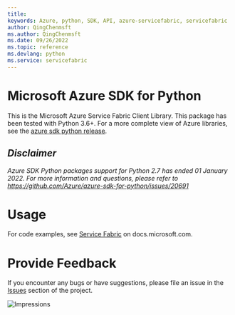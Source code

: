 ```yaml
---
title: 
keywords: Azure, python, SDK, API, azure-servicefabric, servicefabric
author: QingChenmsft
ms.author: QingChenmsft
ms.date: 09/26/2022
ms.topic: reference
ms.devlang: python
ms.service: servicefabric
---
```

# Microsoft Azure SDK for Python

This is the Microsoft Azure Service Fabric Client Library.
This package has been tested with Python 3.6+.
For a more complete view of Azure libraries, see the [azure sdk python release](https://aka.ms/azsdk/python/all).

## _Disclaimer_

_Azure SDK Python packages support for Python 2.7 has ended 01 January 2022. For more information and questions, please refer to https://github.com/Azure/azure-sdk-for-python/issues/20691_

# Usage




For code examples, see [Service Fabric](/python/api/overview/azure/servicefabric) on docs.microsoft.com.


# Provide Feedback

If you encounter any bugs or have suggestions, please file an issue in the
[Issues](https://github.com/Azure/azure-sdk-for-python/issues)
section of the project. 


![Impressions](https://azure-sdk-impressions.azurewebsites.net/api/impressions/azure-sdk-for-python%2Fazure-servicefabric%2FREADME.png)

